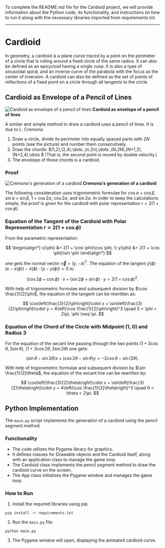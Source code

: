 To complete the README.md file for the Cardioid project, we will provide information about the Python code, its functionality, and instructions on how to run it along with the necessary libraries imported from requirements.txt.

---

# Cardioid

In geometry, a cardioid is a plane curve traced by a point on the perimeter of a circle that is rolling around a fixed circle of the same radius. It can also be defined as an epicycloid having a single cusp. It is also a type of sinusoidal spiral, and an inverse curve of the parabola with the focus as the center of inversion. A cardioid can also be defined as the set of points of reflections of a fixed point on a circle through all tangents to the circle.

## Cardioid as Envelope of a Pencil of Lines

![Cardioid as envelope of a pencil of lines](https://upload.wikimedia.org/wikipedia/commons/9/97/Kardioide-sehnen.svg)
**Cardioid as envelope of a pencil of lines**

A similar and simple method to draw a cardioid uses a pencil of lines. It is due to L. Cremona:

1. Draw a circle, divide its perimeter into equally spaced parts with $2N$ points (see the picture) and number them consecutively.
2. Draw the chords: $(1,2),(2,4),\dots ,(n,2n),\dots ,(N,2N),(N+1,2),(N+2,4),\dots $ (That is, the second point is moved by double velocity.)
3. The envelope of these chords is a cardioid.

### Proof

![Cremona's generation of a cardioid](https://upload.wikimedia.org/wikipedia/commons/6/6b/Cycloid-cremona-pr.svg)
**Cremona's generation of a cardioid**

The following consideration uses trigonometric formulae for $\cos \alpha + \cos \beta$, $\sin \alpha + \sin \beta$, $1 + \cos 2\alpha$, $\cos 2\alpha$, and $\sin 2\alpha$. In order to keep the calculations simple, the proof is given for the cardioid with polar representation $r = 2(1 + \cos \phi)$.

### Equation of the Tangent of the Cardioid with Polar Representation $r = 2(1 + \cos \phi)$

From the parametric representation:

$$
\begin{align*}
x(\phi) &= 2(1 + \cos \phi)\cos \phi, \\
y(\phi) &= 2(1 + \cos \phi)\sin \phi
\end{align*}
$$

one gets the normal vector $\vec{n} = \left(\dot{y}, -\dot{x}\right)^{\mathsf{T}}$. The equation of the tangent $\dot{y}(\phi)\cdot(x - x(\phi)) - \dot{x}(\phi)\cdot(y - y(\phi)) = 0$ is:

$$
(\cos 2\phi + \cos \phi)\cdot x + (\sin 2\phi + \sin \phi)\cdot y = 2(1 + \cos \phi)^2.
$$

With help of trigonometric formulae and subsequent division by $\cos \frac{1}{2}\phi$, the equation of the tangent can be rewritten as:

$$
\cos\left(\frac{3}{2}\phi\right)\cdot x + \sin\left(\frac{3}{2}\phi\right)\cdot y = 4\left(\cos \frac{1}{2}\phi\right)^3 \quad 0 < \phi < 2\pi, \phi \neq \pi.
$$

### Equation of the Chord of the Circle with Midpoint $(1, 0)$ and Radius $3$

For the equation of the secant line passing through the two points $\left(1 + 3\cos \theta, 3\sin \theta\right)$, $\left(1 + 3\cos 2\theta, 3\sin 2\theta\right)$ one gets:

$$
(\sin \theta - \sin 2\theta)x + (\cos 2\theta - \sin \theta)y = -2\cos \theta - \sin(2\theta).
$$

With help of trigonometric formulae and subsequent division by $\sin \frac{1}{2}\theta$, the equation of the secant line can be rewritten by:

$$
\cos\left(\frac{3}{2}\theta\right)\cdot x + \sin\left(\frac{3}{2}\theta\right)\cdot y = 4\left(\cos \frac{1}{2}\theta\right)^3 \quad 0 < \theta < 2\pi.
$$

## Python Implementation

The `main.py` script implements the generation of a cardioid using the pencil segment method.

### Functionality

- The code utilizes the Pygame library for graphics.
- It defines classes for Drawable objects and the Cardioid itself, along with an application class to manage the game loop.
- The Cardioid class implements the pencil segment method to draw the cardioid curve on the screen.
- The App class initializes the Pygame window and manages the game loop.

### How to Run

1.  Install the required libraries using pip:
```
pip install -r requirements.txt
```
2. Run the `main.py` file:
```
python main.py
```
3. The Pygame window will open, displaying the animated cardioid curve.
